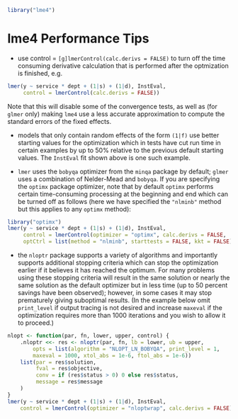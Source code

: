 <!--
%\VignetteEngine{knitr::rmarkdown}
%\VignetteIndexEntry{lmer Performance Tips}
-->




```r
library("lme4")
```

# lme4 Performance Tips

- use control = `[g]lmerControl(calc.derivs = FALSE)` to turn off the time
  consuming derivative calculation that is performed after the optmization
  is finished, e.g.


```r
lmer(y ~ service * dept + (1|s) + (1|d), InstEval,
     control = lmerControl(calc.derivs = FALSE))
```
Note that this will disable some of the convergence tests, as well as
(for `glmer` only) making `lme4` use a less
accurate approximation to compute the standard errors of the fixed effects.

- models that only contain random effects of the form `(1|f)` use better 
  starting values for the optimization which in tests have cut run time in 
  certain examples by up to 50% relative to the previous default starting 
  values.  The `InstEval` fit shown above is one such example.

- `lmer` uses the `bobyqa` optimizer from the `minqa` package by default;
  `glmer` uses a combination of Nelder-Mead and `bobyqa`.  If you
  are specifying the `optimx` package optimizer, note that by 
  default `optimx` performs 
  certain time-consuming processing at the beginning and end which can be 
  turned off as follows (here we have specified the `"nlminb"` method but this 
  applies to any `optimx` method):


```r
library("optimx")
lmer(y ~ service * dept + (1|s) + (1|d), InstEval,
     control = lmerControl(optimizer = "optimx", calc.derivs = FALSE,
     optCtrl = list(method = "nlminb", starttests = FALSE, kkt = FALSE)))
```

- the `nloptr` package supports a variety of algorithms and importantly 
  supports additional stopping criteria which can stop the optimization
  earlier if it believes it has reached the optimum.
  For many problems using these stopping 
  criteria will result in the 
  same solution or nearly the same solution as the default optimizer but in
  less time (up to 50 percent savings have been observed); however, in
  some cases it may stop prematurely giving suboptimal results.
  (In the example below omit `print_level` if output tracing is not desired and 
  increase `maxeval` if the optimization requires more than 1000 iterations
  and you wish to allow it to proceed.)


```r
nlopt <- function(par, fn, lower, upper, control) {
    .nloptr <<- res <- nloptr(par, fn, lb = lower, ub = upper, 
        opts = list(algorithm = "NLOPT_LN_BOBYQA", print_level = 1,
        maxeval = 1000, xtol_abs = 1e-6, ftol_abs = 1e-6))
    list(par = res$solution,
         fval = res$objective,
         conv = if (res$status > 0) 0 else res$status,
         message = res$message
    )
}
lmer(y ~ service * dept + (1|s) + (1|d), InstEval,
    control = lmerControl(optimizer = "nloptwrap", calc.derivs = FALSE))
```
